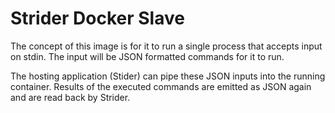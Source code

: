 # Strider Docker Slave

The concept of this image is for it to run a single process that accepts input on stdin.
The input will be JSON formatted commands for it to run.

The hosting application (Stider) can pipe these JSON inputs into the running container.
Results of the executed commands are emitted as JSON again and are read back by Strider.
